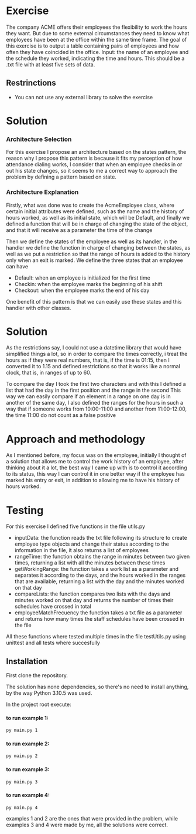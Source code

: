 # Exercise

The company ACME offers their employees the flexibility to work the hours they want. But due to some external circumstances they need to know what employees have been at the office within the same time frame.
The goal of this exercise is to output a table containing pairs of employees and how often they have coincided in the office.
Input: the name of an employee and the schedule they worked, indicating the time and hours. This should be a .txt file with at least five sets of data.
## Restrinctions
- You can not use any external library to solve the exercise

# Solution
### Architecture Selection
For this exercise I propose an architecture based on the states pattern, the reason why I propose this pattern is because it fits my perception of how attendance dialing works, I consider that when an employee checks in or out his state changes, so it seems to me a correct way to approach the problem by defining a pattern based on state. 
### Architecture Explanation
Firstly, what was done was to create the AcmeEmployee class, where certain initial attributes were defined, such as the name and the history of hours worked, as well as its initial state, which will be Default, and finally we defined a function that will be in charge of changing the state of the object, and that it will receive as a parameter the time of the change

Then we define the states of the employee as well as its handler, in the handler we define the function in charge of changing between the states, as well as we put a restriction so that the range of hours is added to the history only when an exit is marked.
We define the three states that an employee can have
- Default: when an employee is initialized for the first time
- Checkin: when the employee marks the beginning of his shift
- Checkout: when the employee marks the end of his day

One benefit of this pattern is that we can easily use these states and this handler with other classes.

# Solution

As the restrictions say, I could not use a datetime library that would have simplified things a lot, so in order to compare the times correctly, i treat the hours as if they were real numbers, that is, if the time is 01:15, then I converted it to 1.15 and defined restrictions so that it works like a normal clock, that is, in ranges of up to 60.

To compare the day I took the first two characters and with this I defined a list that had the day in the first position and the range in the second This way we can easily compare if an element in a range on one day is in another of the same day, I also defined the ranges for the hours in such a way that if someone works from 10:00-11:00 and another from 11:00-12:00, the time 11:00 do not count as a false positive

# Approach and methodology 
As I mentioned before, my focus was on the employee, initially I thought of a solution that allows me to control the work history of an employee, after thinking about it a lot, the best way I came up with is to control it according to its status, this way I can control it in one better way if the employee has marked his entry or exit, in addition to allowing me to have his history of hours worked.
# Testing
For this exercise I defined five functions in the file utils.py
- inputData: the function reads the txt file following its structure to create employee type objects and change their status according to the information in the file, it also returns a list of employees
- rangeTime: the function obtains the range in minutes between two given times, returning a list with all the minutes between these times
- getWorkingRange: the function takes a work list as a parameter and separates it according to the days, and the hours worked in the ranges that are available, returning a list with the day and the minutes worked on that day
- compareLists: the function compares two lists with the days and minutes worked on that day and returns the number of times their schedules have crossed in total
- employeeMatchFrecuency the function takes a txt file as a parameter and returns how many times the staff schedules have been crossed in the file

All these functions where tested multiple times in the file testUtils.py using unittest and all tests where succesfully


## Installation

First clone the repository.

The solution has none dependencies, so there's no need to install anything, by the way Python 3.10.5 was used.

In the project root execute:
#### to run example 1:
```sh
py main.py 1
```
#### to run example 2:
```sh
py main.py 2
```
#### to run example 3:
```sh
py main.py 3
```
#### to run example 4:
```sh
py main.py 4
```

examples 1 and 2 are the ones that were provided in the problem, while examples 3 and 4 were made by me, all the solutions were correct.
